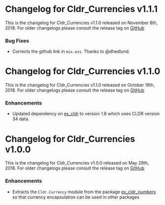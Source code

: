 # Changelog for Cldr_Currencies v1.1.1

This is the changelog for Cldr_Currencies v1.1.0 released on November 8th, 2018.  For older changelogs please consult the release tag on [GitHub](https://github.com/kipcole9/cldr_currencies/tags)

### Bug Fixes

* Corrects the github link in `mix.exs`.  Thanks to @dhedlund.

# Changelog for Cldr_Currencies v1.1.0

This is the changelog for Cldr_Currencies v1.1.0 released on October 18th, 2018.  For older changelogs please consult the release tag on [GitHub](https://github.com/kipcole9/cldr_currencies/tags)

### Enhancements

* Updated dependency on [ex_cldr](https://hex.pm/packages/ex_cldr) to version 1.8 which uses CLDR version 34 data.

# Changelog for Cldr_Currencies v1.0.0

This is the changelog for Cldr_Currencies v1.0.0 released on May 28th, 2018.  For older changelogs please consult the release tag on [GitHub](https://github.com/kipcole9/cldr_currencies/tags)

### Enhancements

* Extracts the `Cldr.Currency` module from the package [ex_cldr_numbers](https://hex.pm/packages/ex_cldr_currencies) so that currency encapsulation can be used in other packages


